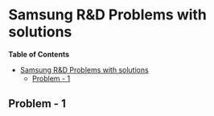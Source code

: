 # Samsung R&D Problems with solutions

**Table of Contents**

- [Samsung R&D Problems with solutions](#samsung-rd-problems-with-solutions)
  - [Problem - 1](#problem---1)

## Problem - 1


